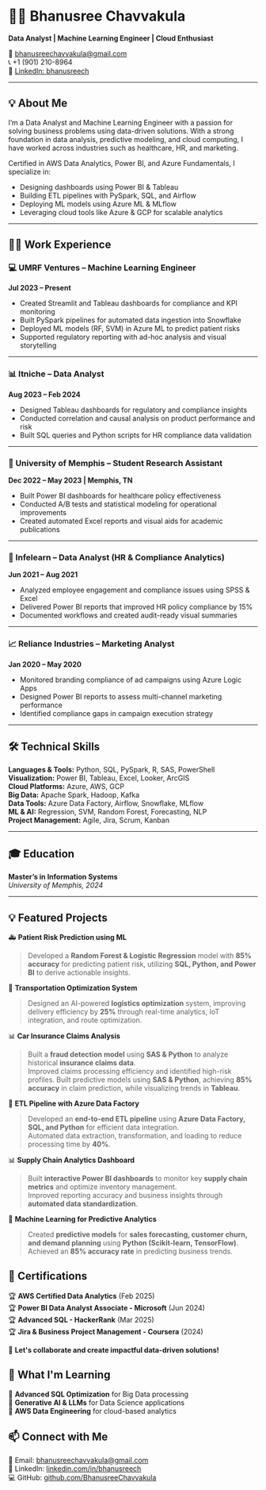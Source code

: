 # 👩‍💻 Bhanusree Chavvakula

**Data Analyst | Machine Learning Engineer | Cloud Enthusiast**

📧 bhanusreechavvakula@gmail.com  
📞 +1 (901) 210-8964  
🔗 [LinkedIn: bhanusreech](https://www.linkedin.com/in/bhanusreech)  

---

## 💡 About Me

I’m a Data Analyst and Machine Learning Engineer with a passion for solving business problems using data-driven solutions. With a strong foundation in data analysis, predictive modeling, and cloud computing, I have worked across industries such as healthcare, HR, and marketing.

Certified in AWS Data Analytics, Power BI, and Azure Fundamentals, I specialize in:
- Designing dashboards using Power BI & Tableau
- Building ETL pipelines with PySpark, SQL, and Airflow
- Deploying ML models using Azure ML & MLflow
- Leveraging cloud tools like Azure & GCP for scalable analytics

---

## 🧑‍💼 Work Experience

### 💻 UMRF Ventures – Machine Learning Engineer  
**Jul 2023 – Present**  
- Created Streamlit and Tableau dashboards for compliance and KPI monitoring  
- Built PySpark pipelines for automated data ingestion into Snowflake  
- Deployed ML models (RF, SVM) in Azure ML to predict patient risks  
- Supported regulatory reporting with ad-hoc analysis and visual storytelling

---

### 📊 Itniche – Data Analyst  
**Aug 2023 – Feb 2024**  
- Designed Tableau dashboards for regulatory and compliance insights  
- Conducted correlation and causal analysis on product performance and risk  
- Built SQL queries and Python scripts for HR compliance data validation  

---

### 🧠 University of Memphis – Student Research Assistant  
**Dec 2022 – May 2023 | Memphis, TN**  
- Built Power BI dashboards for healthcare policy effectiveness  
- Conducted A/B tests and statistical modeling for operational improvements  
- Created automated Excel reports and visual aids for academic publications

---

### 👥 Infelearn – Data Analyst (HR & Compliance Analytics)  
**Jun 2021 – Aug 2021**
- Analyzed employee engagement and compliance issues using SPSS & Excel  
- Delivered Power BI reports that improved HR policy compliance by 15%  
- Documented workflows and created audit-ready visual summaries

---

### 📈 Reliance Industries – Marketing Analyst  
**Jan 2020 – May 2020**
- Monitored branding compliance of ad campaigns using Azure Logic Apps  
- Designed Power BI reports to assess multi-channel marketing performance  
- Identified compliance gaps in campaign execution strategy

---

## 🛠️ Technical Skills

**Languages & Tools:** Python, SQL, PySpark, R, SAS, PowerShell  
**Visualization:** Power BI, Tableau, Excel, Looker, ArcGIS  
**Cloud Platforms:** Azure, AWS, GCP  
**Big Data:** Apache Spark, Hadoop, Kafka  
**Data Tools:** Azure Data Factory, Airflow, Snowflake, MLflow  
**ML & AI:** Regression, SVM, Random Forest, Forecasting, NLP  
**Project Management:** Agile, Jira, Scrum, Kanban

---

## 🎓 Education

**Master’s in Information Systems**  
_University of Memphis, 2024_

---
## 💡 Featured Projects
🚑 **Patient Risk Prediction using ML**  
> Developed a **Random Forest & Logistic Regression** model with **85% accuracy** for predicting patient risk, utilizing **SQL, Python, and Power BI** to derive actionable insights.  

🚚 **Transportation Optimization System**  
> Designed an AI-powered **logistics optimization** system, improving delivery efficiency by **25%** through real-time analytics, IoT integration, and route optimization.  

📊 **Car Insurance Claims Analysis**  
> Built a **fraud detection model** using **SAS & Python** to analyze historical **insurance claims data**.  
Improved claims processing efficiency and identified high-risk profiles.  Built predictive models using **SAS & Python**, achieving **85% accuracy** in claim prediction, while visualizing trends in **Tableau**.

🚀 **ETL Pipeline with Azure Data Factory**
> Developed an **end-to-end ETL pipeline** using **Azure Data Factory, SQL, and Python** for efficient data integration.  
Automated data extraction, transformation, and loading to reduce processing time by **40%**.  

 📊 **Supply Chain Analytics Dashboard**  
>Built **interactive Power BI dashboards** to monitor key **supply chain metrics** and optimize inventory management.  
Improved reporting accuracy and business insights through **automated data standardization**.  

🤖 **Machine Learning for Predictive Analytics**  
>Created **predictive models** for **sales forecasting, customer churn, and demand planning** using **Python (Scikit-learn, TensorFlow)**.  
Achieved an **85% accuracy rate** in predicting business trends.  

## 🎯 Certifications
🏆 **AWS Certified Data Analytics** (Feb 2025)  
🏆 **Power BI Data Analyst Associate - Microsoft** (Jun 2024)  
🏆 **Advanced SQL - HackerRank** (Mar 2025)  
🏆 **Jira & Business Project Management - Coursera** (2024)  

🚀 **Let's collaborate and create impactful data-driven solutions!**

## 🌱 What I'm Learning  
🔸 **Advanced SQL Optimization** for Big Data processing  
🔸 **Generative AI & LLMs** for Data Science applications  
🔸 **AWS Data Engineering** for cloud-based analytics  

## 📫 Connect with Me
📧 Email: [bhanusreechavvakula@gmail.com](mailto:bhanusreechavvakula@gmail.com)  
🔗 LinkedIn: [linkedin.com/in/bhanusreech](https://linkedin.com/in/bhanusreech)  
💻 GitHub: [github.com/BhanusreeChavvakula](https://github.com/BhanusreeChavvakula)  


